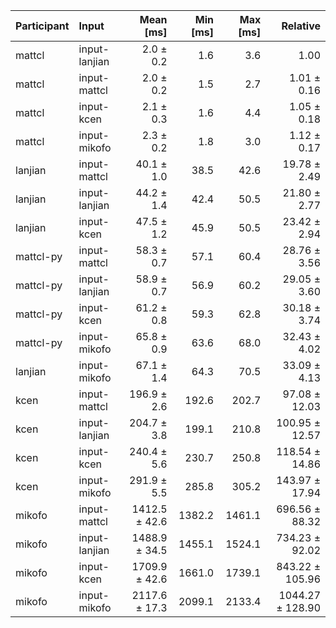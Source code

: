 | Participant | Input | Mean [ms] | Min [ms] | Max [ms] | Relative |
|:---|:---|---:|---:|---:|---:|
| mattcl | input-lanjian | 2.0 ± 0.2 | 1.6 | 3.6 | 1.00 |
| mattcl | input-mattcl | 2.0 ± 0.2 | 1.5 | 2.7 | 1.01 ± 0.16 |
| mattcl | input-kcen | 2.1 ± 0.3 | 1.6 | 4.4 | 1.05 ± 0.18 |
| mattcl | input-mikofo | 2.3 ± 0.2 | 1.8 | 3.0 | 1.12 ± 0.17 |
| lanjian | input-mattcl | 40.1 ± 1.0 | 38.5 | 42.6 | 19.78 ± 2.49 |
| lanjian | input-lanjian | 44.2 ± 1.4 | 42.4 | 50.5 | 21.80 ± 2.77 |
| lanjian | input-kcen | 47.5 ± 1.2 | 45.9 | 50.5 | 23.42 ± 2.94 |
| mattcl-py | input-mattcl | 58.3 ± 0.7 | 57.1 | 60.4 | 28.76 ± 3.56 |
| mattcl-py | input-lanjian | 58.9 ± 0.7 | 56.9 | 60.2 | 29.05 ± 3.60 |
| mattcl-py | input-kcen | 61.2 ± 0.8 | 59.3 | 62.8 | 30.18 ± 3.74 |
| mattcl-py | input-mikofo | 65.8 ± 0.9 | 63.6 | 68.0 | 32.43 ± 4.02 |
| lanjian | input-mikofo | 67.1 ± 1.4 | 64.3 | 70.5 | 33.09 ± 4.13 |
| kcen | input-mattcl | 196.9 ± 2.6 | 192.6 | 202.7 | 97.08 ± 12.03 |
| kcen | input-lanjian | 204.7 ± 3.8 | 199.1 | 210.8 | 100.95 ± 12.57 |
| kcen | input-kcen | 240.4 ± 5.6 | 230.7 | 250.8 | 118.54 ± 14.86 |
| kcen | input-mikofo | 291.9 ± 5.5 | 285.8 | 305.2 | 143.97 ± 17.94 |
| mikofo | input-mattcl | 1412.5 ± 42.6 | 1382.2 | 1461.1 | 696.56 ± 88.32 |
| mikofo | input-lanjian | 1488.9 ± 34.5 | 1455.1 | 1524.1 | 734.23 ± 92.02 |
| mikofo | input-kcen | 1709.9 ± 42.6 | 1661.0 | 1739.1 | 843.22 ± 105.96 |
| mikofo | input-mikofo | 2117.6 ± 17.3 | 2099.1 | 2133.4 | 1044.27 ± 128.90 |
